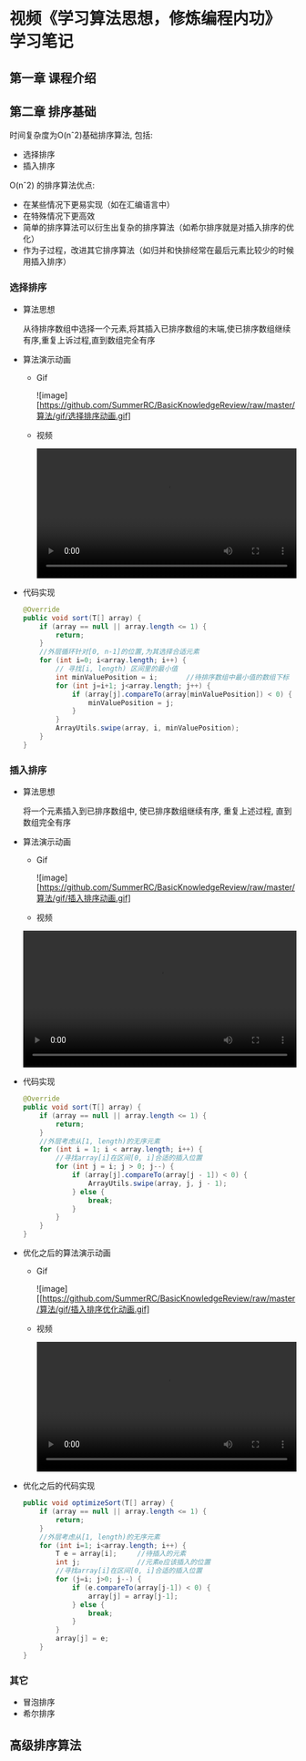# 视频《学习算法思想，修炼编程内功》 学习笔记

## 第一章 课程介绍

## 第二章 排序基础

时间复杂度为O(nˆ2)基础排序算法, 包括:

- 选择排序
- 插入排序


O(nˆ2) 的排序算法优点:

- 在某些情况下更易实现（如在汇编语言中）
- 在特殊情况下更高效
- 简单的排序算法可以衍生出复杂的排序算法（如希尔排序就是对插入排序的优化）
- 作为子过程，改进其它排序算法（如归并和快排经常在最后元素比较少的时候用插入排序）

### 选择排序

- 算法思想  
    
    从待排序数组中选择一个元素,将其插入已排序数组的末端,使已排序数组继续有序,重复上诉过程,直到数组完全有序

- 算法演示动画

	- Gif

		![image][https://github.com/SummerRC/BasicKnowledgeReview/raw/master/算法/gif/选择排序动画.gif]

	- 视频

		<video controls="controls" src="./mov/选择排序动画.mov" width="100%"></video>


- 代码实现

	```java
	@Override
    public void sort(T[] array) {
        if (array == null || array.length <= 1) {
            return;
        }
        //外层循环针对[0, n-1]的位置,为其选择合适元素
        for (int i=0; i<array.length; i++) {
            // 寻找[i, length) 区间里的最小值
            int minValuePosition = i;       //待排序数组中最小值的数组下标
            for (int j=i+1; j<array.length; j++) {
                if (array[j].compareTo(array[minValuePosition]) < 0) {
                    minValuePosition = j;
                }
            }
            ArrayUtils.swipe(array, i, minValuePosition);
        }
    }
	```
	
	
### 插入排序

- 算法思想  
    
    将一个元素插入到已排序数组中, 使已排序数组继续有序, 重复上述过程, 直到数组完全有序

- 算法演示动画

	- Gif

		![image][https://github.com/SummerRC/BasicKnowledgeReview/raw/master/算法/gif/插入排序动画.gif]

	- 视频

	<video controls="controls" src="./mov/插入排序动画.mov" width="100%"></video>


- 代码实现

	```java
	@Override
    public void sort(T[] array) {
        if (array == null || array.length <= 1) {
            return;
        }
        //外层考虑从[1, length)的无序元素
        for (int i = 1; i < array.length; i++) {
            //寻找array[i]在区间[0, i]合适的插入位置
            for (int j = i; j > 0; j--) {
                if (array[j].compareTo(array[j - 1]) < 0) {
                    ArrayUtils.swipe(array, j, j - 1);
                } else {
                    break;
                }
            }
        }
    }	
    ```
	
- 优化之后的算法演示动画

	- Gif

		![image][[https://github.com/SummerRC/BasicKnowledgeReview/raw/master/算法/gif/插入排序优化动画.gif]

	- 视频

		<video controls="controls" src="./mov/插入排序优化动画.mov" width="100%"></video>

- 优化之后的代码实现

	```java
	public void optimizeSort(T[] array) {
        if (array == null || array.length <= 1) {
            return;
        }
        //外层考虑从[1, length)的无序元素
        for (int i=1; i<array.length; i++) {
            T e = array[i];     //待插入的元素
            int j;              //元素e应该插入的位置
            //寻找array[i]在区间[0, i]合适的插入位置
            for (j=i; j>0; j--) {
                if (e.compareTo(array[j-1]) < 0) {
                    array[j] = array[j-1];
                } else {
                    break;
                }
            }
            array[j] = e;
        }
    }	
    ```
    
### 其它

- 冒泡排序
- 希尔排序

## 高级排序算法





